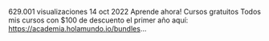 
629.001 visualizaciones  14 oct 2022  Aprende ahora! Cursos gratuitos
Todos mis cursos con $100 de descuento el primer año aquí: https://academia.holamundo.io/bundles...